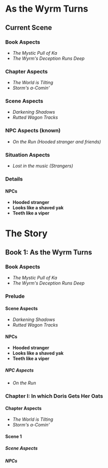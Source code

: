 # As the Wyrm Turns

## Current Scene

### Book Aspects

-  *The Mystic Pull of Ka*
-  *The Wyrm's Deception Runs Deep*

### Chapter Aspects

-  *The World is Tilting*
-  *Storm's a-Comin'*

### Scene Aspects

-  *Darkening Shadows*
-  *Rutted Wagon Tracks*

### NPC Aspects (known)

-  *On the Run (Hooded stranger and friends)*

### Situation Aspects

-  *Lost in the music (Strangers)*

### Details

#### NPCs

-  **Hooded stranger**
-  **Looks like a shaved yak**
-  **Teeth like a viper**

# The Story 

## Book 1: As the Wyrm Turns

### Book Aspects

-  *The Mystic Pull of Ka*
-  *The Wyrm's Deception Runs Deep*

### Prelude
#### Scene Aspects

-  *Darkening Shadows*
-  *Rutted Wagon Tracks*

#### NPCs

-  **Hooded stranger**
-  **Looks like a shaved yak**
-  **Teeth like a viper**

##### NPC Aspects

-  *On the Run*

### Chapter I: In which Doris Gets Her Oats

#### Chapter Aspects

-  *The World is Tilting*
-  *Storm's a-Comin'*

#### Scene 1
##### Scene Aspects
##### NPCs
